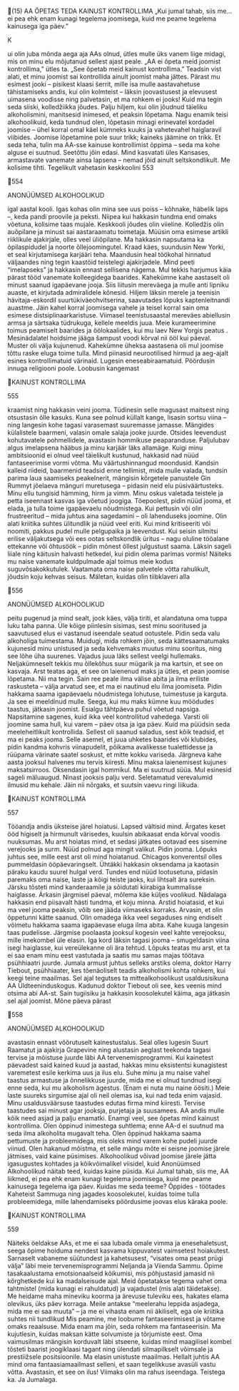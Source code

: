 (15)
AA ÕPETAS TEDA KAINUST
KONTROLLIMA
„Kui jumal tahab, siis me… ei pea ehk enam kunagi
tegelema joomisega, kuid me peame tegelema kainusega
iga päev.”

K

ui olin juba mõnda aega aja AAs olnud, ütles
mulle üks vanem liige midagi, mis on minu elu
mõjutanud sellest ajast peale. „AA ei õpeta meid joomist kontrollima,” ütles ta. „See õpetab meid kainust
kontrollima.”
Teadsin vist alati, et minu joomist sai kontrollida
ainult joomist maha jättes. Pärast mu esimest jooki –
pisikest klaasi šerrit, mille isa mulle aastavahetuse tähistamiseks andis, kui olin kolmteist – läksin joovastusest
ja elevusest uimasena voodisse ning palvetasin, et ma
rohkem ei jooks!
Kuid ma tegin seda siiski, kolledžiikka jõudes. Palju
hiljem, kui olin jõudnud täieliku alkoholismini, manitsesid inimesed, et peaksin lõpetama. Nagu enamik teisi
alkohoolikuid, keda tundnud olen, lõpetasin minagi erinevatel kordadel joomise – ühel korral omal käel kümneks kuuks ja vahetevahel haiglaravil viibides. Joomise
lõpetamine pole suur trikk; kaineks jäämine on trikk.
Et seda teha, tulin ma AA-sse kainuse kontrollimist
õppima – seda ma kohe alguse ei suutnud. Seetõttu jõin
edasi.
Mind kasvatati üles Kansases, armastavate vanemate ainsa lapsena – nemad jõid ainult seltskondlikult.
Me kolisime tihti. Tegelikult vahetasin keskkoolini
553

554

ANONÜÜMSED ALKOHOOLIKUD

igal aastal kooli. Igas kohas olin mina see uus poiss –
kõhnake, häbelik laps –, keda pandi proovile ja peksti.
Niipea kui hakkasin tundma end omaks võetuna, kolisime taas mujale.
Keskkooli jõudes olin viieline. Kolledžis olin auõpilane ja minust sai aastaraamatu toimetaja. Müüsin oma
esimese artikli riiklikule ajakirjale, olles veel üliõpilane.
Ma hakkasin napsutama ka õpilaspidudel ja noorte õllejoomingutel.
Kraad käes, suundusin New Yorki, et seal kirjutamisega karjääri teha. Maandusin heal töökohal hinnatud
väljaandes ning tegin kaastöid teistelegi ajakirjadele.
Mind peeti “imelapseks” ja hakkasin ennast sellisena
nägema. Mul tekkis harjumus käia pärast tööd vanemate kolleegidega baarides. Kahekümne kahe aastaselt
oli minust saanud igapäevane jooja.
Siis liitusin mereväega ja mulle anti lipniku auaste, et
kirjutada admiralidele kõnesid. Hiljem läksin merele
ja teenisin hävitaja-eskordil suurtükiväeohvitserina,
saavutades lõpuks kaptenleitnandi auastme. Jäin kahel
korral joomisega vahele ja teisel korral sain oma esimese distsiplinaarkaristuse.
Viimasel teenistusaastal mereväes abiellusin armsa
ja särtsaka tüdrukuga, kellele meeldis juua. Meie kurameerimine toimus peamiselt baarides ja öölokaalides,
kui mu laev New Yorgis peatus . Mesinädalatel hoidsime jääga šampust voodi kõrval nii ööl kui päeval.
Muster oli välja kujunenud. Kahekümne üheksa aastasena oli mul joomise tõttu raske eluga toime tulla.
Mind piinasid neurootilised hirmud ja aeg-ajalt esines
kontrollimatuid värinaid. Lugesin eneseabiraamatuid.
Pöördusin innuga religiooni poole. Loobusin kangemast

KAINUST KONTROLLIMA

555

kraamist ning hakkasin veini jooma. Tüdinesin selle
magusast maitsest ning otsustasin õlle kasuks. Kuna see
polnud küllalt kange, lisasin sortsu viina – ning langesin
kohe tagasi varasemast suuremasse jamasse. Mängides
külalistele baarmeni, valasin omale salaja jooke juurde.
Otsides leevendust kohutavatele pohmellidele, avastasin hommikuse peaparanduse.
Paljulubav algus imelapsena hääbus ja minu karjäär
läks allamäge. Kuigi minu ambitsioonid ei olnud veel
täielikult kustunud, hakkasid nad nüüd fantaseerimise
vormi võtma. Mu väärtushinnangud moondusid. Kandsin kalleid riideid, baarmenid teadsid enne tellimist,
mida mulle valada, tundsin parima laua saamiseks peakelnerit, mängisin kõrgetele panustele Gin Rummyt
jõelaeva mänguri muretusega – pidasin neid elu püsiväärtusteks.
Minu ellu tungisid hämming, hirm ja vimm. Minu
oskus valetada teistele ja petta iseennast kasvas iga
võetud joogiga. Tõepoolest, pidin nüüd jooma, et elada,
ja tulla toime igapäevaelu nõudmistega. Kui pettusin või
olin frustreeritud – mida juhtus aina sagedamini – oli
lahenduseks joomine. Olin alati kriitika suhtes ülitundlik ja nüüd veel eriti. Kui mind kritiseeriti või noomiti,
pakkus pudel mulle pelgupaika ja leevendust.
Kui seisin silmitsi erilise väljakutsega või ees ootas
seltskondlik üritus – nagu oluline tööalane ettekanne või
õhtusöök – pidin mõnest õllest julgustust saama. Läksin
sageli liiale ning käitusin halvasti hetkedel, kui pidin
olema parimas vormis! Näiteks mu naise vanemate kuldpulmade ajal toimus meie kodus suguvõsakokkutulek.
Vaatamata oma naise palvetele võtta rahulikult, jõudsin
koju kehvas seisus. Mäletan, kuidas olin tiibklaveri alla

556

ANONÜÜMSED ALKOHOOLIKUD

peitu pugenud ja mind sealt, jook käes, välja tiriti, et
alandatuna oma tuppa luku taha panna.
Üle kõige piinlesin sisimas, sest minu sooritused ja
saavutused elus ei vastanud iseendale seatud ootustele.
Pidin seda valu alkoholiga tuimestama. Muidugi, mida
rohkem jõin, seda kättesaamatumaks kujunesid minu
unistused ja seda kehvemaks muutus minu sooritus,
ning see lõhe üha suurenes. Vajadus juua läks sellest
veelgi hullemaks.
Neljakümneselt tekkis mu õllekõhus suur mügarik
ja ma kartsin, et see on kasvaja. Arst teatas aga, et see
on laienenud maks ja ütles, et pean joomise lõpetama.
Nii ma tegin. Sain ree peale ilma välise abita ja ilma
eriliste raskusteta – välja arvatud see, et ma ei nautinud
elu ilma joomiseta. Pidin hakkama saama igapäevaelu
nõudmistega lohutuse, tuimestuse ja karguta. Ja see ei
meeldinud mulle.
Seega, kui mu maks kümne kuu möödudes taastus,
jätkasin joomist. Esialgu tähtpäeva puhul võetud napsiga. Napsitamine sagenes, kuid ikka veel kontrollitud
vahedega. Varsti oli joomine sama hull, kui varem – päev
otsa ja iga päev. Kuid ma püüdsin seda meeleheitlikult
kontrollida. Sellest oli saanud saladus, sest kõik teadsid,
et ma ei peaks jooma. Selle asemel, et juua uhketes baarides või klubides, pidin kandma kohvris viinapudelit,
põikama avalikesse tualettidesse ja rüüpama värinate
saatel soskust, et mitte kokku variseda.
Järgneva kahe aasta jooksul halvenes mu tervis kiiresti. Minu maksa laienemisest kujunes maksatsirroos.
Oksendasin igal hommikul. Ma ei suutnud süüa. Mul
esinesid sageli mäluaugud. Ninast jooksis palju verd.
Seletamatud verevalumid ilmusid mu kehale. Jäin nii
nõrgaks, et suutsin vaevu ringi liikuda.

KAINUST KONTROLLIMA

557

Tööandja andis üksteise järel hoiatusi. Lapsed vältisid
mind. Ärgates keset ööd higiselt ja hirmunult värisedes, kuulsin abikaasat enda kõrval voodis nuuksumas.
Mu arst hoiatas mind, et sedasi jätkates ootavad ees
sisemine verejooks ja surm. Nüüd polnud aga mingit
valikut. Pidin jooma.
Lõpuks juhtus see, mille eest arst oli mind hoiatanud.
Chicagos konverentsil olles pummeldasin ööpäevaringselt. Ühtäkki hakkasin oksendama ja kaotasin päraku
kaudu suurel hulgal verd. Tundes end nüüd lootusetuna, pidasin paremaks oma naise, laste ja kõigi teiste
jaoks, kui lihtsalt ära sureksin. Järsku tõsteti mind kanderaamile ja sõidutati kiirabiga kummalisse haiglasse.
Ärkasin järgmisel päeval, mõlema käe küljes voolikud.
Nädalaga hakkasin end piisavalt hästi tundma, et koju
minna. Arstid hoiatasid, et kui ma veel jooma peaksin,
võib see jääda viimaseks korraks. Arvasin, et olin õppetunni kätte saanud. Olin omadega ikka veel segaduses
ning endiselt võimetu hakkama saama igapäevase eluga
ilma abita. Kahe kuuga langesin taas pudelisse.
Järgmise poolaasta jooksul kogesin veel kahte verejooksu, mille imekombel üle elasin. Iga kord läksin
tagasi jooma – smugeldasin viina isegi haiglasse, kui
vereülekanne oli ära tehtud. Lõpuks teatas mu arst, et
ta ei saa enam minu eest vastutada ja saatis mu samas
majas töötava psühhiaatri juurde. Jumala armust juhtus
selleks arstiks olema, doktor Harry Tiebout, psühhiaater, kes tõenäoliselt teadis alkoholismi kohta rohkem,
kui keegi teine maailmas. Sel ajal tegutses ta mittealkohoolikust usaldusisikuna AA Üldteeninduskogus.
Kadunud doktor Tiebout oli see, kes veenis mind
otsima abi AA-st. Sain tugiisiku ja hakkasin koosolekutel
käima, aga jätkasin sel ajal joomist. Mõne päeva pärast

558

ANONÜÜMSED ALKOHOOLIKUD

avastasin ennast võõrutuselt kainestustalus. Seal olles
lugesin Suurt Raamatut ja ajakirja Grapevine ning alustasin aeglast teekonda tagasi tervise ja mõistuse juurde
läbi AA tervenemisprogrammi.
Kui kainetest päevadest said kained kuud ja aastad,
hakkas minu eksistentsi kunagistest varemetest esile
kerkima uus ja ilus elu. Suhe minu ja mu naise vahel
taastus armastuse ja õnnelikkuse juurde, mida me ei
olnud tundnud isegi enne seda, kui mu alkoholism ägestus. (Enam ei nuta mu naine öösiti.) Meie laste suureks
sirgumise ajal oli neil olemas isa, kui nad teda enim
vajasid. Minu usaldusväärsuse taastudes edutas firma
mind kiiresti. Tervise taastudes sai minust agar jooksja,
purjetaja ja suusamees.
AA andis mulle kõik need asjad ja palju enamatki.
Enamgi veel, see õpetas mind kainust kontrollima.
Olen õppinud inimestega suhtlema; enne AA-d ei
suutnud ma seda ilma alkoholita mugavalt teha. Olen
õppinud hakkama saama pettumuste ja probleemidega,
mis oleks mind varem kohe pudeli juurde viinud. Olen
hakanud mõistma, et selle mängu mõte ei seisne joomise järele jätmises, vaid kaine püsimises. Alkohoolikud võivad joomise järele jätta igasugustes kohtades ja
kõikvõimalikel viisidel, kuid Anonüümsed Alkohoolikud näitab teed, kuidas kaine püsida.
Kui Jumal tahab, siis me, AA liikmed, ei pea ehk
enam kunagi tegelema joomisega, kuid me peame
kainusega tegelema iga päev. Kuidas me seda teeme?
Õppides - töötades Kaheteist Sammuga ning jagades
koosolekutel, kuidas toime tulla probleemidega, mille
lahendamiseks pöördusime joovas elus käraka poole.

KAINUST KONTROLLIMA

559

Näiteks öeldakse AAs, et me ei saa lubada omale
vimma ja enesehaletsust, seega õpime hoiduma nendest
kasvama kippuvatest vaimsetest hoiakutest. Sarnaselt
vabaneme süütundest ja kahetsusest, “visates oma peast
prügi välja” läbi meie tervenemisprogrammi Neljanda
ja Viienda Sammu. Õpime tasakaalustama emotsionaalseid kõikumisi, mis põhjustasid jamasid nii kõrghetkede
kui ka madalseisude ajal.
Meid õpetatakse tegema vahet oma tahtmistel (mida
kunagi ei rahuldatud) ja vajadustel (mis alati täidetakse). Me heidame maha mineviku koorma ja ärevuse
tuleviku ees, hakates elama olevikus, üks päev korraga.
Meile antakse “meelerahu leppida asjadega, mida me
ei saa muuta” – ja me ei vihasta enam nii äkiliselt, ega
ole kriitika suhtes nii tundlikud
Mis peamine, me loobume fantaseerimisest ja
võtame omaks reaalsuse. Mida enam ma jõin, seda
rohkem ma fantaseerisin. Ma kujutlesin, kuidas maksan
kätte solvumiste ja tõrjumiste eest. Oma vaimusilmas
mängisin korduvalt läbi stseene, kuidas mind maagilisel
kombel tõsteti baarist joogiklaasi tagant ning ülendati
silmapilkselt võimsale ja prestiižsele positsioonile. Ma
elasin unistuste maailmas. Hellalt juhtis AA mind oma
fantaasiamaailmast selleni, et saan tegelikkuse avasüli
vastu võtta. Avastasin, et see on ilus! Viimaks olin ma
rahus iseendaga. Teistega ka. Ja Jumalaga.
